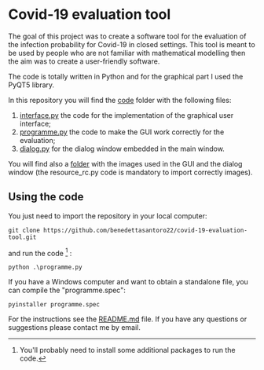 # Covid-19 evaluation tool
The goal of this project was to create a software tool
for the evaluation of the infection probability for Covid-19 in closed settings.
This tool is meant to be used by people who are not familiar with mathematical modelling then the aim
was to create a user-friendly software.

The code is totally written in Python and for the graphical part I used the PyQT5 library.

In this repository you will find the [code](code) folder with the following files:
1. [interface.py](code/interface.py) the code for the implementation of the graphical user interface;
2. [programme.py](code/programme.py) the code to make the GUI work correctly for the evaluation;
3. [dialog.py](code/dialog.py) for the dialog window embedded in the main window.


You will find also a [folder](code/IMMAGINI-GUI) with the images used in the GUI and the dialog window (the resource_rc.py code is mandatory to import correctly images).

## Using the code
You just need to import the repository in your local computer:

` git clone https://github.com/benedettasantoro22/covid-19-evaluation-tool.git `

and run the code [^1] :

` python .\programme.py `

If you have a Windows computer and want to obtain a standalone file, you can compile the "programme.spec":

`pyinstaller programme.spec  `                                   

For the instructions see the [README.md](code/REASME.md) file.
If you have any questions or suggestions please contact me by email.

 [^1]: You'll probably need to install some additional packages to run the code. 



